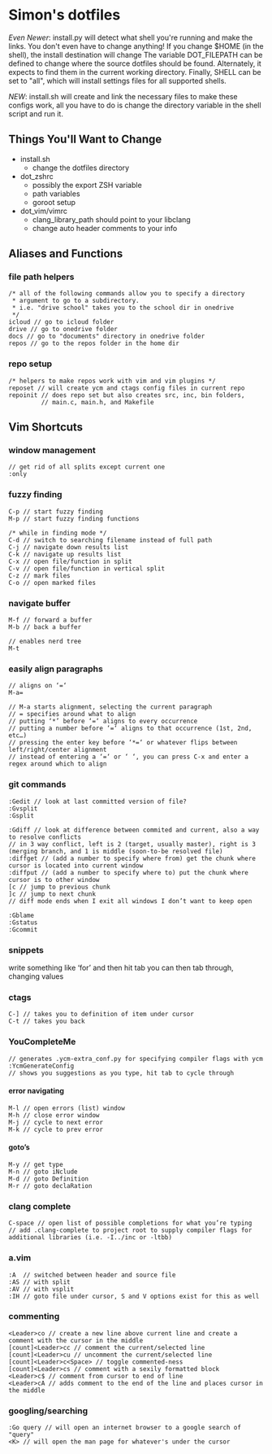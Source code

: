 # Simon's dotfiles

*Even Newer*: install.py will detect what shell you're running and make the
links. You don't even have to change anything!
If you change $HOME (in the shell), the install destination will change
The variable DOT_FILEPATH can be defined to change where the source dotfiles
should be found. Alternately, it expects to find them in the current working
directory.
Finally, SHELL can be set to "all", which will install settings files for all
supported shells.

*NEW*: install.sh will create and link the necessary files to
make these configs work, all you have to do is change the
directory variable in the shell script and run it.

## Things You'll Want to Change

- install.sh
    - change the dotfiles directory
- dot_zshrc
    - possibly the export ZSH variable
    - path variables
    - goroot setup
- dot_vim/vimrc
    - clang_library_path should point to your libclang
    - change auto header comments to your info

## Aliases and Functions

### file path helpers
```
/* all of the following commands allow you to specify a directory
 * argument to go to a subdirectory.
 * i.e. "drive school" takes you to the school dir in onedrive
 */
icloud // go to icloud folder
drive // go to onedrive folder
docs // go to "documents" directory in onedrive folder
repos // go to the repos folder in the home dir
```

### repo setup
```
/* helpers to make repos work with vim and vim plugins */
reposet // will create ycm and ctags config files in current repo
repoinit // does repo set but also creates src, inc, bin folders,
         // main.c, main.h, and Makefile
```

## Vim Shortcuts

### window management
```
// get rid of all splits except current one
:only
```

### fuzzy finding
```
C-p // start fuzzy finding
M-p // start fuzzy finding functions

/* while in finding mode */
C-d // switch to searching filename instead of full path
C-j // navigate down results list
C-k // navigate up results list
C-x // open file/function in split
C-v // open file/function in vertical split
C-z // mark files
C-o // open marked files
```

### navigate buffer
```
M-f // forward a buffer
M-b // back a buffer

// enables nerd tree
M-t
```

### easily align paragraphs
```
// aligns on ‘=‘
M-a= 

// M-a starts alignment, selecting the current paragraph
// = specifies around what to align
// putting ‘*’ before ‘=‘ aligns to every occurrence
// putting a number before ‘=‘ aligns to that occurrence (1st, 2nd, etc…)
// pressing the enter key before ‘*=‘ or whatever flips between left/right/center alignment
// instead of entering a ‘=‘ or ‘ ‘, you can press C-x and enter a regex around which to align
```

### git commands
```
:Gedit // look at last committed version of file?
:Gvsplit
:Gsplit

:Gdiff // look at difference between commited and current, also a way to resolve conflicts
// in 3 way conflict, left is 2 (target, usually master), right is 3 (merging branch, and 1 is middle (soon-to-be resolved file)
:diffget // (add a number to specify where from) get the chunk where cursor is located into current window
:diffput // (add a number to specify where to) put the chunk where cursor is to other window
[c // jump to previous chunk
]c // jump to next chunk
// diff mode ends when I exit all windows I don’t want to keep open

:Gblame
:Gstatus
:Gcommit
```

### snippets
write something like ‘for’ and then hit tab
you can then tab through, changing values

### ctags
```
C-] // takes you to definition of item under cursor
C-t // takes you back
```

### YouCompleteMe
```
// generates .ycm-extra_conf.py for specifying compiler flags with ycm
:YcmGenerateConfig
// shows you suggestions as you type, hit tab to cycle through
```

#### error navigating
```
M-l // open errors (list) window
M-h // close error window
M-j // cycle to next error
M-k // cycle to prev error
```
#### goto’s
```
M-y // get type
M-n // goto iNclude
M-d // goto Definition
M-r // goto declaRation
```

### clang complete
```
C-space // open list of possible completions for what you’re typing
// add .clang-complete to project root to supply compiler flags for additional libraries (i.e. -I../inc or -ltbb)
```

### a.vim
```
:A  // switched between header and source file
:AS // with split
:AV // with vsplit
:IH // goto file under cursor, S and V options exist for this as well
```

### commenting
```
<Leader>co // create a new line above current line and create a comment with the cursor in the middle
[count]<Leader>cc // comment the current/selected line
[count]<Leader>cu // uncomment the current/selected line
[count]<Leader>c<Space> // toggle commented-ness
[count]<Leader>cs // comment with a sexily formatted block
<Leader>c$ // comment from cursor to end of line
<Leader>cA // adds comment to the end of the line and places cursor in the middle
```

### googling/searching
```
:Go query // will open an internet browser to a google search of "query"
<K> // will open the man page for whatever's under the cursor
```

